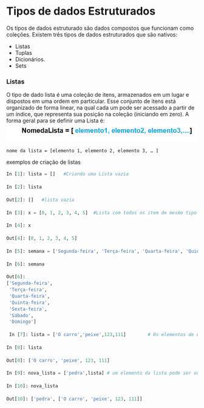 # Tipos de dados Estruturados

Os tipos de dados estruturado são dados compostos que funcionam como coleções. Existem três tipos de dados estruturados que são nativos: 
+ Listas
+ Tuplas 
+ Dicionários.  
+ Sets

### Listas
O tipo de dado lista é uma coleção de itens, armazenados em um lugar e dispostos em uma ordem em particular. Esse conjunto de itens está organizado de forma linear, na qual cada um pode ser acessado a partir de um índice, que representa sua posição na coleção (iniciando em zero).
A forma geral para se definir uma Lista é:
![funcao](/imagens/nlista.png)
```
nome da lista = [elemento 1, elemento 2, elemento 3, … ]
```
exemplos de criação de listas
``` python
In [1]: lista = []   #Criando uma Lista vazia

In [2]: lista

Out[2]: []   #lista vazia

In [3]: x = [0, 1, 2, 3, 4, 5]  #Lista com todos os item de mesmo tipo (int)

In [4]: x

Out[4]: [0, 1, 2, 3, 4, 5]

In [5]: semana = ['Segunda-feira', 'Terça-feira', 'Quarta-feira', 'Quinta-feira', 'Sexta-feira','Sábado', 'Domingo']

In [6]: semana

Out[6]: 
['Segunda-feira',
 'Terça-feira',
 'Quarta-feira',
 'Quinta-feira',
 'Sexta-feira',
 'Sábado',
 'Domingo']
 
 In [7]: lista = ['O carro','peixe',123,111]        # Os elementos de uma lista não precisam ser do mesmo tipo
 
In [8]: lista

Out[8]: ['O carro', 'peixe', 123, 111]

In [9]: nova_lista = ['pedra',lista] # um elemento da lista pode ser outra lista

In [10]: nova_lista

Out[10]: ['pedra', ['O carro', 'peixe', 123, 111]]  
```

